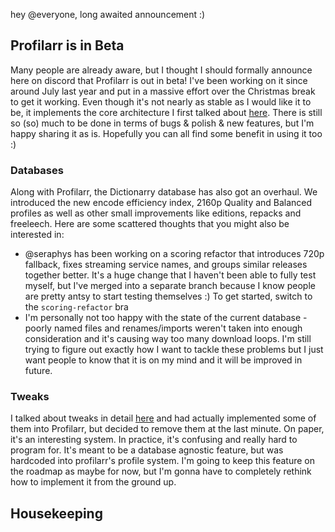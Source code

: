 hey @everyone, long awaited announcement :)

## Profilarr is in Beta

Many people are already aware, but I thought I should formally announce here on discord that Profilarr is out in beta! I've been working on it since around July last year and put in a massive effort over the Christmas break to get it working. Even though it's not nearly as stable as I would like it to be, it implements the core architecture I first talked about [here](https://dictionarry.dev/devlog/architecture_overhaul). There is still so (so) much to be done in terms of bugs & polish & new features, but I'm happy sharing it as is. Hopefully you can all find some benefit in using it too :)

### Databases

Along with Profilarr, the Dictionarry database has also got an overhaul. We introduced the new encode efficiency index, 2160p Quality and Balanced profiles as well as other small improvements like editions, repacks and freeleech. Here are some scattered thoughts that you might also be interested in: 
- @seraphys has been working on a scoring refactor that introduces 720p fallback, fixes streaming service names, and groups similar releases together better. It's a huge change that I haven't been able to fully test myself, but I've merged into a separate branch because I know people are pretty antsy to start testing themselves :) To get started, switch to the `scoring-refactor` bra
- I'm personally not too happy with the state of the current database - poorly named files and renames/imports weren't taken into enough consideration and it's causing way too many download loops. I'm still trying to figure out exactly how I want to tackle these problems but I just want people to know that it is on my mind and it will be improved in future. 

### Tweaks

I talked about tweaks in detail [here](https://dictionarry.dev/devlog/profile_tweaks) and had actually implemented some of them into Profilarr, but decided to remove them at the last minute. On paper, it's an interesting system. In practice, it's confusing and really hard to program for. It's meant to be a database agnostic feature, but was hardcoded into profilarr's profile system. I'm going to keep this feature on the roadmap as maybe for now, but I'm gonna have to completely rethink how to implement it from the ground up. 
## Housekeeping


